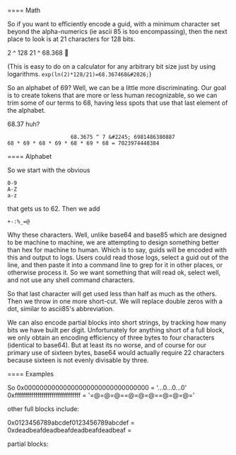 
==== Math

So if you want to efficiently encode a guid, with a minimum character set
beyond the alpha-numerics (ie ascii 85 is too encompassing), then the
next place to look is at 21 characters for 128 bits.

2 ^ 128 &#2245; 68.368 ^ 21

(This is easy to do on a calculator for any arbitrary bit size just by using logarithms.
`exp(ln(2)*128/21)=68.367468&#2026;`)

So an alphabet of 69?  Well, we can be a little more discriminating.  Our goal is
to create tokens that are more or less human recognizable, so we can trim some
of our terms to 68, having less spots that use that last element of the alphabet.

68.37 huh?

						68.3675 ^ 7 &#2245; 6981486380887
	68 * 69 * 68 * 69 * 68 * 69 * 68 = 7023974448384 

==== Alphabet

So we start with the obvious

    0-9
    A-Z
    a-z

that gets us to 62.  Then we add

    +-:%_=@

Why these characters.  Well, unlike base64 and base85 which are designed to be machine to machine,
we are attempting to design something better than hex for machine to human.  Which is to say,
guids will be encoded with this and output to logs.  Users could read those logs, select a guid
out of the line, and then paste it into a command line to grep for it in other places, or otherwise
process it.  So we want something that will read ok, select well, and not use any shell command characters.

So that last character will get used less than half as much as the others.  Then we throw
in one more short-cut.  We will replace double zeros with a dot, similar to ascii85's abbreviation.

We can also encode partial blocks into short strings, by tracking how many bits we have built
per digit.  Unfortunately for anything short of a full block, we only obtain an encoding
efficiency of three bytes to four characters (identical to base64).  But at least its no worse,
and of course for our primary use of sixteen bytes, base64 would actually require 22 characters
because sixteen is not evenly divisable by three.

==== Examples

So
0x00000000000000000000000000000000 = '...0...0...0'
0xffffffffffffffffffffffffffffffff = '=@=@=@==@=@=@==@=@=@='

other full blocks include:

0x0123456789abcdef0123456789abcdef =
0xdeadbeafdeadbeafdeadbeafdeadbeaf = 

partial blocks:

